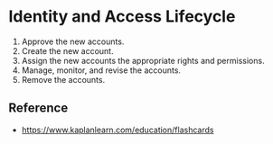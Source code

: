# Identity and Access Lifecycle

1. Approve the new accounts.
2. Create the new account.
3. Assign the new accounts the appropriate rights and permissions.
4. Manage, monitor, and revise the accounts.
5. Remove the accounts.

## Reference
* https://www.kaplanlearn.com/education/flashcards
